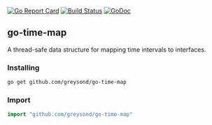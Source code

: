 [![Go Report Card](https://goreportcard.com/badge/github.com/greysond/go-time-map)](https://goreportcard.com/badge/github.com/greysond/go-time-map)
[![Build Status](https://travis-ci.org/greysond/go-time-map.svg?branch=master)](https://travis-ci.org/greysond/go-time-map)
[![GoDoc](https://godoc.org/github.com/greysond/go-time-map?status.svg)](http://godoc.org/github.com/greysond/go-time-map)

## go-time-map

A thread-safe data structure for mapping time intervals to interfaces.

### Installing

```bash
go get github.com/greysond/go-time-map
```

### Import

```go
import "github.com/greysond/go-time-map"
```